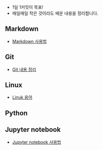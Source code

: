 * 1일 1커밋이 목표!
* 매일매일 작은 것이라도 배운 내용을 정리합니다.



## Markdown
* [Markdown 사용법](https://github.com/puurib/TIL/blob/master/Markdown/Markdown.md)



## Git

* [Git 내용 정리](https://github.com/puurib/TIL/blob/master/Git/Git.md)




## Linux

* [Linuk 용어](https://github.com/puurib/TIL/blob/master/Linux/Linux%20%EC%9A%A9%EC%96%B4.md)



## Python



## Jupyter notebook
* [Jupyter notebook 사용법](https://github.com/puurib/TIL/blob/master/Jupyter%20notebook/Jupyter%20notebook.md)
